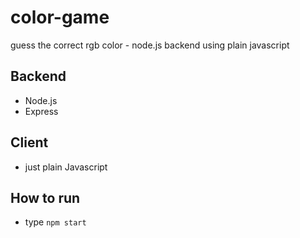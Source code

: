 # color-game
guess the correct rgb color - node.js backend using plain javascript

## Backend
  - Node.js
  - Express
  
## Client
  - just plain Javascript

## How to run
  - type `npm start`

